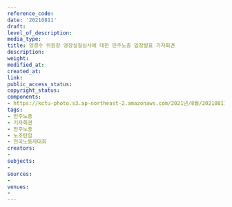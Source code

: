 ```yaml
---
reference_code: 
date: '20210811'
draft: 
level_of_description: 
media_type: 
title: 양경수 위원장 영장실질심사에 대한 민주노총 입장발표 기자회견
description: 
weight: 
modified_at: 
created_at: 
link: 
public_access_status: 
copyright_status: 
components:
- https://kctu-photo.s3.ap-northeast-2.amazonaws.com/2021년/8월/20210811-양경수+위원장+영장실질심사에+대한+민주노총+입장발표+기자회견_민주노총_기자회견_민주노총_노조탄압_전국노동자대회/_5D40560.jpg
tags:
- 민주노총
- 기자회견
- 민주노총
- 노조탄압
- 전국노동자대회
creators:
- 
subjects:
- 
sources:
- 
venues:
- 
---
```

